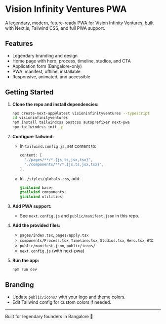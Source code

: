 # Vision Infinity Ventures PWA

A legendary, modern, future-ready PWA for Vision Infinity Ventures, built with Next.js, Tailwind CSS, and full PWA support.

## Features
- Legendary branding and design
- Home page with hero, process, timeline, studios, and CTA
- Application form (Bangalore-only)
- PWA: manifest, offline, installable
- Responsive, animated, and accessible

## Getting Started

1. **Clone the repo and install dependencies:**
   ```bash
   npx create-next-app@latest visioninfinityventures --typescript
   cd visioninfinityventures
   npm install tailwindcss postcss autoprefixer next-pwa
   npx tailwindcss init -p
   ```
2. **Configure Tailwind:**
   - In `tailwind.config.js`, set content to:
     ```js
     content: [
       "./pages/**/*.{js,ts,jsx,tsx}",
       "./components/**/*.{js,ts,jsx,tsx}",
     ],
     ```
   - In `./styles/globals.css`, add:
     ```css
     @tailwind base;
     @tailwind components;
     @tailwind utilities;
     ```
3. **Add PWA support:**
   - See `next.config.js` and `public/manifest.json` in this repo.

4. **Add the provided files:**
   - `pages/index.tsx`, `pages/apply.tsx`
   - `components/Process.tsx`, `Timeline.tsx`, `Studios.tsx`, `Hero.tsx`, etc.
   - `public/manifest.json`, `public/icons/`
   - `next.config.js` (with next-pwa)

5. **Run the app:**
   ```bash
   npm run dev
   ```

## Branding
- Update `public/icons/` with your logo and theme colors.
- Edit Tailwind config for custom colors if needed.

---

Built for legendary founders in Bangalore 🚀 